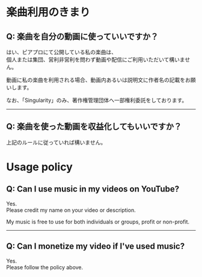 # 楽曲利用のきまり

## Q: 楽曲を自分の動画に使っていいですか？

はい、ピアプロにて公開している私の楽曲は、<br />
個人または集団、営利非営利を問わず動画や配信にご利用いただいて構いません。

動画に私の楽曲を利用される場合、動画内あるいは説明文に作者名の記載をお願いします。

なお、「Singularity」のみ、著作権管理団体へ一部権利委託をしております。

---

## Q: 楽曲を使った動画を収益化してもいいですか？

上記のルールに従っていれば構いません。

# Usage policy

## Q: Can I use music in my videos on YouTube?

Yes.<br />
Please credit my name on your video or description.

My music is free to use for both individuals or groups, profit or non-profit.

---

## Q: Can I monetize my video if I've used music?

Yes.<br />
Please follow the policy above.
